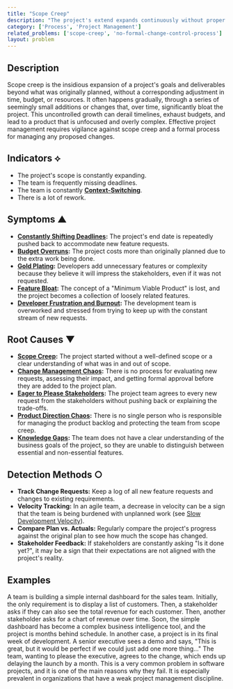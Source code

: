 ```yaml
---
title: "Scope Creep"
description: "The project's extend expands continuously without proper control or impact analysis, threatening timelines, budgets, and the original objectives."
category: ['Process', 'Project Management']
related_problems: ['scope-creep', 'no-formal-change-control-process']
layout: problem
---
```


## Description
Scope creep is the insidious expansion of a project's goals and deliverables beyond what was originally planned, without a corresponding adjustment in time, budget, or resources. It often happens gradually, through a series of seemingly small additions or changes that, over time, significantly bloat the project. This uncontrolled growth can derail timelines, exhaust budgets, and lead to a product that is unfocused and overly complex. Effective project management requires vigilance against scope creep and a formal process for managing any proposed changes.

## Indicators ⟡
- The project's scope is constantly expanding.
- The team is frequently missing deadlines.
- The team is constantly **[Context-Switching](context-switching-overhead.md)**.
- There is a lot of rework.

## Symptoms ▲

- **[Constantly Shifting Deadlines](constantly-shifting-deadlines.md):** The project's end date is repeatedly pushed back to accommodate new feature requests.
- **[Budget Overruns](budget-overruns.md):** The project costs more than originally planned due to the extra work being done.
- **[Gold Plating](gold-plating.md):** Developers add unnecessary features or complexity because they believe it will impress the stakeholders, even if it was not requested.
- **[Feature Bloat](feature-bloat.md):** The concept of a "Minimum Viable Product" is lost, and the project becomes a collection of loosely related features.
- **[Developer Frustration and Burnout](developer-frustration-and-burnout.md):** The development team is overworked and stressed from trying to keep up with the constant stream of new requests.

## Root Causes ▼

- **[Scope Creep](scope-creep.md):** The project started without a well-defined scope or a clear understanding of what was in and out of scope.
- **[Change Management Chaos](change-management-chaos.md):** There is no process for evaluating new requests, assessing their impact, and getting formal approval before they are added to the project plan.
- **[Eager to Please Stakeholders](eager-to-please-stakeholders.md):** The project team agrees to every new request from the stakeholders without pushing back or explaining the trade-offs.
- **[Product Direction Chaos](product-direction-chaos.md):** There is no single person who is responsible for managing the product backlog and protecting the team from scope creep.
- **[Knowledge Gaps](knowledge-gaps.md):** The team does not have a clear understanding of the business goals of the project, so they are unable to distinguish between essential and non-essential features.

## Detection Methods ○

- **Track Change Requests:** Keep a log of all new feature requests and changes to existing requirements.
- **Velocity Tracking:** In an agile team, a decrease in velocity can be a sign that the team is being burdened with unplanned work (see [Slow Development Velocity](slow-development-velocity.md)).
- **Compare Plan vs. Actuals:** Regularly compare the project's progress against the original plan to see how much the scope has changed.
- **Stakeholder Feedback:** If stakeholders are constantly asking "Is it done yet?", it may be a sign that their expectations are not aligned with the project's reality.

## Examples
A team is building a simple internal dashboard for the sales team. Initially, the only requirement is to display a list of customers. Then, a stakeholder asks if they can also see the total revenue for each customer. Then, another stakeholder asks for a chart of revenue over time. Soon, the simple dashboard has become a complex business intelligence tool, and the project is months behind schedule. In another case, a project is in its final week of development. A senior executive sees a demo and says, "This is great, but it would be perfect if we could just add one more thing..." The team, wanting to please the executive, agrees to the change, which ends up delaying the launch by a month. This is a very common problem in software projects, and it is one of the main reasons why they fail. It is especially prevalent in organizations that have a weak project management discipline.